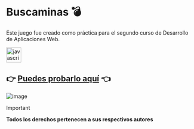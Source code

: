 # Buscaminas :bomb:
Este juego fue creado como práctica para el segundo curso de Desarrollo de Aplicaciones Web.

<div align="left">
  <img src="https://skillicons.dev/icons?i=js" height="40" alt="javascript logo"  />
</div>

## :point_right: [Puedes probarlo aquí](https://sanbua.github.io/buscaminas/) :point_left:

![image](https://github.com/Sandrabua/buscaminas/assets/134967268/3894f450-2105-4067-b42a-120d7d783ff1)

> [!IMPORTANT]
> 
> **Todos los derechos pertenecen a sus respectivos autores**
> 
